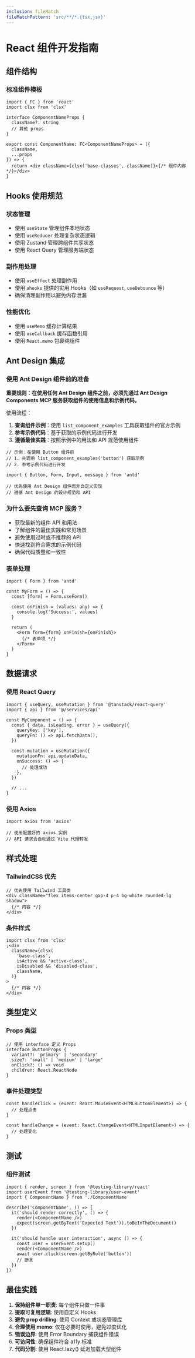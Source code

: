 ```yaml
---
inclusion: fileMatch
fileMatchPattern: 'src/**/*.{tsx,jsx}'
---
```


# React 组件开发指南

## 组件结构

### 标准组件模板

```tsx
import { FC } from 'react'
import clsx from 'clsx'

interface ComponentNameProps {
  className?: string
  // 其他 props
}

export const ComponentName: FC<ComponentNameProps> = ({
  className,
  ...props
}) => {
  return <div className={clsx('base-classes', className)}>{/* 组件内容 */}</div>
}
```

## Hooks 使用规范

### 状态管理

- 使用 `useState` 管理组件本地状态
- 使用 `useReducer` 处理复杂状态逻辑
- 使用 Zustand 管理跨组件共享状态
- 使用 React Query 管理服务端状态

### 副作用处理

- 使用 `useEffect` 处理副作用
- 使用 `ahooks` 提供的实用 Hooks（如 `useRequest`, `useDebounce` 等）
- 确保清理副作用以避免内存泄漏

### 性能优化

- 使用 `useMemo` 缓存计算结果
- 使用 `useCallback` 缓存函数引用
- 使用 `React.memo` 包裹纯组件

## Ant Design 集成

### 使用 Ant Design 组件前的准备

**重要规则：在使用任何 Ant Design 组件之前，必须先通过 Ant Design Components MCP 服务获取组件的使用信息和示例代码。**

使用流程：

1. **查询组件示例**：使用 `list_component_examples` 工具获取组件的官方示例
2. **参考示例代码**：基于获取的示例代码进行开发
3. **遵循最佳实践**：按照示例中的用法和 API 规范使用组件

```tsx
// 示例：在使用 Button 组件前
// 1. 先调用 list_component_examples('button') 获取示例
// 2. 参考示例代码进行开发

import { Button, Form, Input, message } from 'antd'

// 优先使用 Ant Design 组件而非自定义实现
// 遵循 Ant Design 的设计规范和 API
```

### 为什么要先查询 MCP 服务？

- 获取最新的组件 API 和用法
- 了解组件的最佳实践和常见场景
- 避免使用过时或不推荐的 API
- 快速找到符合需求的示例代码
- 确保代码质量和一致性

### 表单处理

```tsx
import { Form } from 'antd'

const MyForm = () => {
  const [form] = Form.useForm()

  const onFinish = (values: any) => {
    console.log('Success:', values)
  }

  return (
    <Form form={form} onFinish={onFinish}>
      {/* 表单项 */}
    </Form>
  )
}
```

## 数据请求

### 使用 React Query

```tsx
import { useQuery, useMutation } from '@tanstack/react-query'
import { api } from '@/services/api'

const MyComponent = () => {
  const { data, isLoading, error } = useQuery({
    queryKey: ['key'],
    queryFn: () => api.fetchData(),
  })

  const mutation = useMutation({
    mutationFn: api.updateData,
    onSuccess: () => {
      // 处理成功
    },
  })

  // ...
}
```

### 使用 Axios

```tsx
import axios from 'axios'

// 使用配置好的 axios 实例
// API 请求会自动通过 Vite 代理转发
```

## 样式处理

### TailwindCSS 优先

```tsx
// 优先使用 Tailwind 工具类
<div className="flex items-center gap-4 p-4 bg-white rounded-lg shadow">
  {/* 内容 */}
</div>
```

### 条件样式

```tsx
import clsx from 'clsx'
;<div
  className={clsx(
    'base-class',
    isActive && 'active-class',
    isDisabled && 'disabled-class',
    className,
  )}
>
  {/* 内容 */}
</div>
```

## 类型定义

### Props 类型

```tsx
// 使用 interface 定义 Props
interface ButtonProps {
  variant?: 'primary' | 'secondary'
  size?: 'small' | 'medium' | 'large'
  onClick?: () => void
  children: React.ReactNode
}
```

### 事件处理类型

```tsx
const handleClick = (event: React.MouseEvent<HTMLButtonElement>) => {
  // 处理点击
}

const handleChange = (event: React.ChangeEvent<HTMLInputElement>) => {
  // 处理变化
}
```

## 测试

### 组件测试

```tsx
import { render, screen } from '@testing-library/react'
import userEvent from '@testing-library/user-event'
import { ComponentName } from './ComponentName'

describe('ComponentName', () => {
  it('should render correctly', () => {
    render(<ComponentName />)
    expect(screen.getByText('Expected Text')).toBeInTheDocument()
  })

  it('should handle user interaction', async () => {
    const user = userEvent.setup()
    render(<ComponentName />)
    await user.click(screen.getByRole('button'))
    // 断言
  })
})
```

## 最佳实践

1. **保持组件单一职责**: 每个组件只做一件事
2. **提取可复用逻辑**: 使用自定义 Hooks
3. **避免 prop drilling**: 使用 Context 或状态管理库
4. **合理使用 memo**: 仅在必要时使用，避免过度优化
5. **错误边界**: 使用 Error Boundary 捕获组件错误
6. **可访问性**: 确保组件符合 a11y 标准
7. **代码分割**: 使用 React.lazy() 延迟加载大型组件
